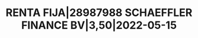 ---
layout: asset
title: RENTA FIJA|28987988 SCHAEFFLER FINANCE BV|3,50|2022-05-15
isin: XS1067864022
---